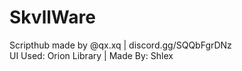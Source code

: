 # SkvllWare
Scripthub made by @qx.xq | discord.gg/SQQbFgrDNz<br>
UI Used: Orion Library | Made By: Shlex
